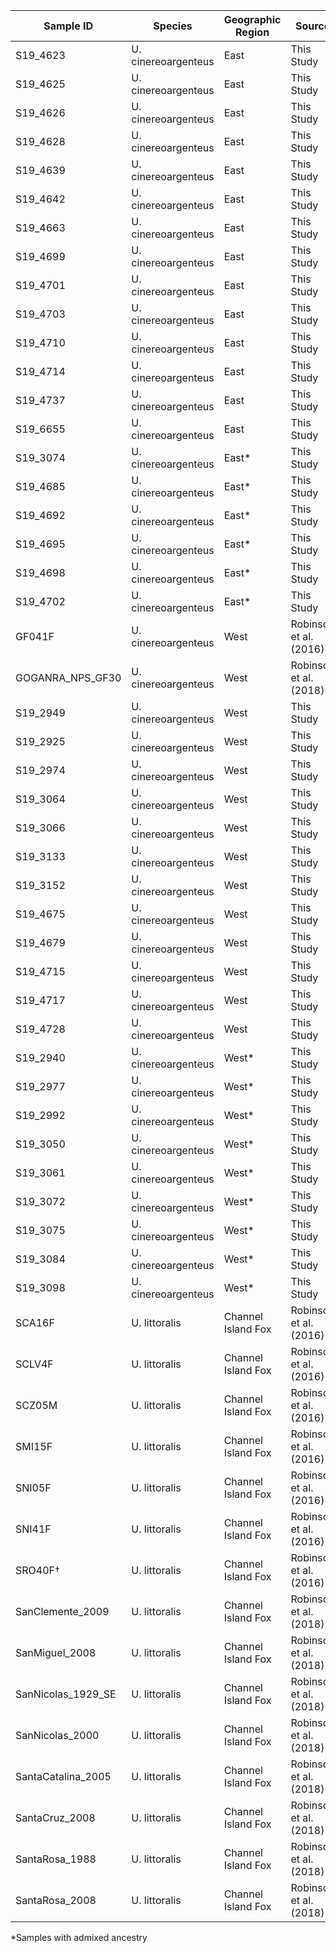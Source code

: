 | Sample ID | Species | Geographic Region | Source |
| --------- | ------- | ----------------- | ------ |
| S19_4623 | U. cinereoargenteus | East | This Study |
| S19_4625 | U. cinereoargenteus | East | This Study |
| S19_4626 | U. cinereoargenteus | East | This Study |
| S19_4628 | U. cinereoargenteus | East | This Study |
| S19_4639 | U. cinereoargenteus | East | This Study |
| S19_4642 | U. cinereoargenteus | East | This Study |
| S19_4663 | U. cinereoargenteus | East | This Study |
| S19_4699 | U. cinereoargenteus | East | This Study |
| S19_4701 | U. cinereoargenteus | East | This Study |
| S19_4703 | U. cinereoargenteus | East | This Study |
| S19_4710 | U. cinereoargenteus | East | This Study |
| S19_4714 | U. cinereoargenteus | East | This Study |
| S19_4737 | U. cinereoargenteus | East | This Study |
| S19_6655 | U. cinereoargenteus | East | This Study |
| S19_3074 | U. cinereoargenteus | East* | This Study |
| S19_4685 | U. cinereoargenteus | East* | This Study |
| S19_4692 | U. cinereoargenteus | East* | This Study |
| S19_4695 | U. cinereoargenteus | East* | This Study |
| S19_4698 | U. cinereoargenteus | East* | This Study |
| S19_4702 | U. cinereoargenteus | East* | This Study |
| GF041F | U. cinereoargenteus | West | Robinson et al. (2016) |
| GOGANRA_NPS_GF30 | U. cinereoargenteus | West | Robinson et al. (2018) |
| S19_2949 | U. cinereoargenteus | West | This Study |
| S19_2925 | U. cinereoargenteus | West | This Study |
| S19_2974 | U. cinereoargenteus | West | This Study |
| S19_3064 | U. cinereoargenteus | West | This Study |
| S19_3066 | U. cinereoargenteus | West | This Study |
| S19_3133 | U. cinereoargenteus | West | This Study |
| S19_3152 | U. cinereoargenteus | West | This Study |
| S19_4675 | U. cinereoargenteus | West | This Study |
| S19_4679 | U. cinereoargenteus | West | This Study |
| S19_4715 | U. cinereoargenteus | West | This Study |
| S19_4717 | U. cinereoargenteus | West | This Study |
| S19_4728 | U. cinereoargenteus | West | This Study |
| S19_2940 | U. cinereoargenteus | West* | This Study |
| S19_2977 | U. cinereoargenteus | West* | This Study |
| S19_2992 | U. cinereoargenteus | West* | This Study |
| S19_3050 | U. cinereoargenteus | West* | This Study |
| S19_3061 | U. cinereoargenteus | West* | This Study |
| S19_3072 | U. cinereoargenteus | West* | This Study |
| S19_3075 | U. cinereoargenteus | West* | This Study |
| S19_3084 | U. cinereoargenteus | West* | This Study |
| S19_3098 | U. cinereoargenteus | West* | This Study |
| SCA16F | U. littoralis | Channel Island Fox | Robinson et al. (2016) |
| SCLV4F | U. littoralis | Channel Island Fox | Robinson et al. (2016) |
| SCZ05M | U. littoralis | Channel Island Fox | Robinson et al. (2016) |
| SMI15F | U. littoralis | Channel Island Fox | Robinson et al. (2016) |
| SNI05F | U. littoralis | Channel Island Fox | Robinson et al. (2016) |
| SNI41F | U. littoralis | Channel Island Fox | Robinson et al. (2016) |
| SRO40F† | U. littoralis | Channel Island Fox | Robinson et al. (2016) |
| SanClemente_2009 | U. littoralis | Channel Island Fox | Robinson et al. (2018) |
| SanMiguel_2008 | U. littoralis | Channel Island Fox | Robinson et al. (2018) |
| SanNicolas_1929_SE | U. littoralis | Channel Island Fox | Robinson et al. (2018) |
| SanNicolas_2000 | U. littoralis | Channel Island Fox | Robinson et al. (2018) |
| SantaCatalina_2005 | U. littoralis | Channel Island Fox | Robinson et al. (2018) |
| SantaCruz_2008 | U. littoralis | Channel Island Fox | Robinson et al. (2018) |
| SantaRosa_1988 | U. littoralis | Channel Island Fox | Robinson et al. (2018) |
| SantaRosa_2008 | U. littoralis | Channel Island Fox | Robinson et al. (2018) |


*Samples with admixed ancestry  
